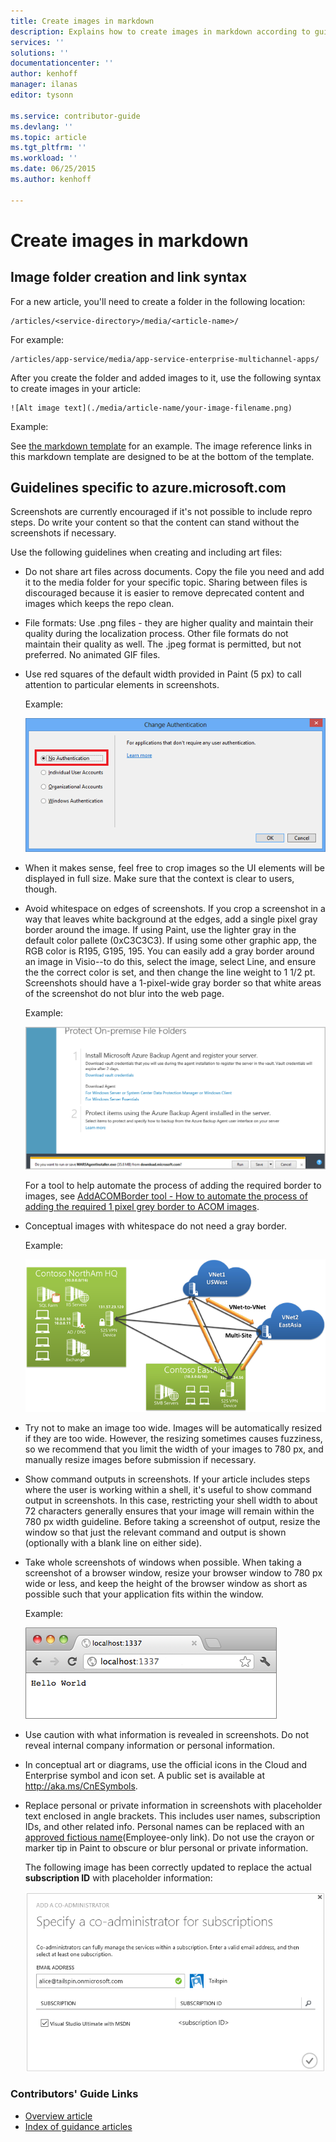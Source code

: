 ```yaml
---
title: Create images in markdown
description: Explains how to create images in markdown according to guidelines set for the Azure repositories.
services: ''
solutions: ''
documentationcenter: ''
author: kenhoff
manager: ilanas
editor: tysonn

ms.service: contributor-guide
ms.devlang: ''
ms.topic: article
ms.tgt_pltfrm: ''
ms.workload: ''
ms.date: 06/25/2015
ms.author: kenhoff

---
```

# Create images in markdown
## Image folder creation and link syntax
For a new article, you'll need to create a folder in the following location:

    /articles/<service-directory>/media/<article-name>/

For example:

    /articles/app-service/media/app-service-enterprise-multichannel-apps/

After you create the folder and added images to it, use the following syntax to create images in your article:

```
![Alt image text](./media/article-name/your-image-filename.png)
```
Example:

See [the markdown template](../markdown%20templates/markdown-template-for-new-articles.md) for an example.  The image reference links in this markdown template are designed to be at the bottom of the template.

## Guidelines specific to azure.microsoft.com
Screenshots are currently encouraged if it's not possible to include repro steps. Do write your content so that the content can stand without the screenshots if necessary.

Use the following guidelines when creating and including art files:

* Do not share art files across documents. Copy the file you need and add it to the media folder for your specific topic. Sharing between files is discouraged because  it is easier to remove deprecated content and images which keeps the repo clean.
* File formats: Use .png files - they are higher quality and maintain their quality during the localization process. Other file formats do not maintain their quality as well. The .jpeg format is permitted, but not preferred.  No animated GIF files.
* Use red squares of the default width provided in Paint (5 px) to call attention to particular elements in screenshots.  
  
    Example:
  
    ![This is an example of a red square used as a callout.](./media/create-images-markdown/gs13noauth.png)
* When it makes sense, feel free to crop images so the UI elements will be displayed in full size. Make sure that the context is clear to users, though.
* Avoid whitespace on edges of screenshots. If you crop a screenshot in a way that leaves white background at the edges, add a single pixel gray border around the image.  If using Paint, use the lighter gray in the default color pallete (0xC3C3C3). If using some other graphic app, the RGB color is R195, G195, 195. You can easily add a gray border around an image in Visio--to do this, select the image, select Line, and ensure the the correct color is set, and then change the line weight to 1 1/2 pt.  Screenshots should have a 1-pixel-wide gray border so that white areas of the screenshot do not blur into the web page.
  
    Example:
  
    ![This is an example of a gray border around whitespace.](./media/create-images-markdown/agent.png)
  
    For a tool to help automate the process of adding the required border to images, see [AddACOMBorder tool - How to automate the process of adding the required 1 pixel grey border to ACOM images](https://github.com/Azure/Azure-CSI-Content-Tools/tree/master/Tools/AddACOMImageBorder).
* Conceptual images with whitespace do not need a gray border.  
  
    Example:
  
    ![This is an example of a conceptual image with whitespace and no gray border.](./media/create-images-markdown/ic727360.png)
* Try not to make an image too wide.  Images will be automatically resized if they are too wide. However, the resizing sometimes causes fuzziness, so we recommend that you limit the width of your images to 780 px, and manually resize images before submission if necessary.
* Show command outputs in screenshots.  If your article includes steps where the user is working within a shell, it's useful to show command output in screenshots. In this case, restricting your shell width to about 72 characters generally ensures that your image will remain within the 780 px width guideline. Before taking a screenshot of output, resize the window so that just the relevant command and output is shown (optionally with a blank line on either side).
* Take whole screenshots of windows when possible. When taking a screenshot of a browser window, resize your browser window to 780 px wide or less, and keep the height of the browser window as short as possible such that your application fits within the window.
  
    Example:
  
    ![This is an example of a browser window screenshot.](./media/create-images-markdown/helloworldlocal.png)
* Use caution with what information is revealed in screenshots.  Do not reveal internal company information or personal information.
* In conceptual art or diagrams, use the official icons in the Cloud and Enterprise symbol and icon set. A public set is available at http://aka.ms/CnESymbols.
* Replace personal or private information in screenshots with placeholder text enclosed in angle brackets. This includes user names, subscription IDs, and other related info. Personal names can be replaced with an [approved fictious name](https://aka.ms/ficticiousnames)(Employee-only link). Do not use the crayon or marker tip in Paint to obscure or blur personal or private information.
  
  The following image has been correctly updated to replace the actual **subscription ID** with placeholder information:
  
  ![Private information replaced with placeholder](./media/create-images-markdown/placeholder-in-screenshot-correct.png)

### Contributors' Guide Links
* [Overview article](../README.md)
* [Index of guidance articles](contributor-guide-index.md)

